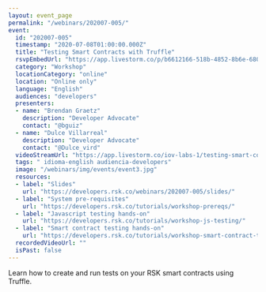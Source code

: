 ```yaml
---
layout: event_page
permalink: "/webinars/202007-005/"
event:
  id: "202007-005"
  timestamp: "2020-07-08T01:00:00.000Z"
  title: "Testing Smart Contracts with Truffle"
  rsvpEmbedUrl: "https://app.livestorm.co/p/b6612166-518b-4852-8b6e-6806923fe80d/form"
  category: "Workshop"
  locationCategory: "online"
  location: "Online only"
  language: "English"
  audiences: "developers"
  presenters:
  - name: "Brendan Graetz"
    description: "Developer Advocate"
    contact: "@bguiz"
  - name: "Dulce Villarreal"
    description: "Developer Advocate"
    contact: "@Dulce_vird"
  videoStreamUrl: "https://app.livestorm.co/iov-labs-1/testing-smart-contracts-with-truffle"
  tags: " idioma-english audiencia-developers"
  image: "/webinars/img/events/event3.jpg"
  resources:
  - label: "Slides"
    url: "https://developers.rsk.co/webinars/202007-005/slides/"
  - label: "System pre-requisites"
    url: "https://developers.rsk.co/tutorials/workshop-prereqs/"
  - label: "Javascript testing hands-on"
    url: "https://developers.rsk.co/tutorials/workshop-js-testing/"
  - label: "Smart contract testing hands-on"
    url: "https://developers.rsk.co/tutorials/workshop-smart-contract-testing-truffle/"
  recordedVideoUrl: ""
  isPast: false
---
```



Learn how to create and run tests on your RSK smart contracts using Truffle.

